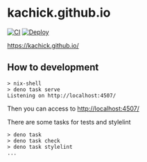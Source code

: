 # kachick.github.io

[![CI](https://github.com/kachick/kachick.github.io/actions/workflows/ci.yml/badge.svg?branch=main)](https://github.com/kachick/kachick.github.io/actions/workflows/ci.yml?query=event%3Apush++)
[![Deploy](https://github.com/kachick/kachick.github.io/actions/workflows/pages.yml/badge.svg)](https://github.com/kachick/kachick.github.io/actions/workflows/pages.yml)

<https://kachick.github.io/>

## How to development

```console
> nix-shell
> deno task serve
Listening on http://localhost:4507/
```

Then you can access to <http://localhost:4507/>

There are some tasks for tests and stylelint

```console
> deno task
> deno task check
> deno task stylelint
...
```
